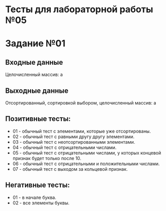 # Тесты для лабораторной работы №05
# Задание №01

## Входные данные 
Целочисленный массив: a

## Выходные данные
Отсортированный, сортировкой выбором, целочисленный массив: a

## Позитивные тесты: 
* 01 - обычный тест с элементами, которые уже отсортированы.
* 02 - обычный тест с равными другу другу элементами.
* 03 - обычный тест с неотсортированными элементами.
* 04 - обычный тест с отрицательными числами.
* 05 - обычный тест с отрицательными числами, у которых концевой признак будет только после 10.
* 06 - обычный тест с отрицательными и положительными числами.
* 07 - обычный тест с выходом за кольцевой признак.

## Негативные тесты:
* 01 - в начале буква.
* 02 - все элементы буквы.